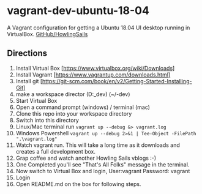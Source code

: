 # vagrant-dev-ubuntu-18-04

A Vagrant configuration for getting a Ubuntu 18.04 UI desktop running in VirtualBox.
[GitHub/HowlingSails](https://github.com/howlingsails/vagrant-dev-ubuntu-18-04.git)

## Directions

1. Install Virtual Box [https://www.virtualbox.org/wiki/Downloads]
2. Install Vagrant [https://www.vagrantup.com/downloads.html]
3. Install git [https://git-scm.com/book/en/v2/Getting-Started-Installing-Git]
4. make a workspace director (D:\_dev) (~/-dev)
4. Start Virtual Box
5. Open a command prompt (windows) / terminal (mac)
6. Clone this repo into your workspace directory
7. Switch into this directory
8. Linux/Mac terminal run `vagrant up --debug &> vagrant.log` 
9. Windows Powershell  `vagrant up --debug 2>&1 | Tee-Object -FilePath ".\vagrant.log"`
10. Watch vagrant run. This will take a long time as it downloads and creates a full development box.
11. Grap coffee and watch another Howling Sails vblogs :-)
12. One Completed you'll see "That's All Folks" message in the terminal.
13. Now switch to Virtual Box and login, User:vagrant Password: vagrant
14. Login
15. Open README.md on the box for following steps.